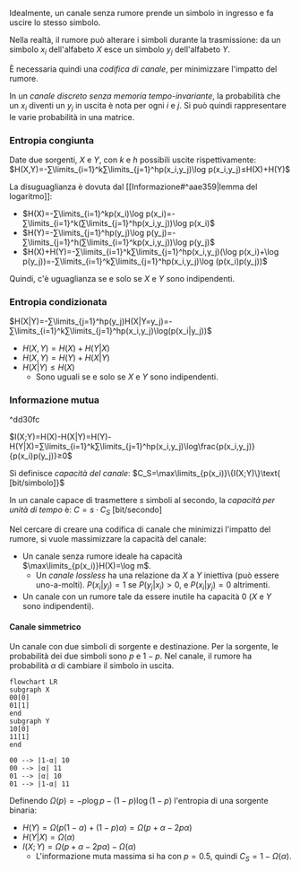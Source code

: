 Idealmente, un canale senza rumore prende un simbolo in ingresso e fa uscire lo stesso simbolo.

Nella realtà, il rumore può alterare i simboli durante la trasmissione: da un simbolo $x_i$ dell'alfabeto $X$ esce un simbolo $y_j$ dell'alfabeto $Y$.

È necessaria quindi una *codifica di canale*, per minimizzare l'impatto del rumore.

In un *canale discreto senza memoria tempo-invariante*, la probabilità che un $x_i$ diventi un $y_j$ in uscita è nota per ogni $i$ e $j$. Si può quindi rappresentare le varie probabilità in una matrice.

### Entropia congiunta

Date due sorgenti, $X$ e $Y$, con $k$ e $h$ possibili uscite rispettivamente:
$H(X,Y)=-∑\limits_{i=1}^k∑\limits_{j=1}^hp(x_i,y_j)\log p(x_i,y_j)≤H(X)+H(Y)$

La disuguaglianza è dovuta dal [[Informazione#^aae359|lemma del logaritmo]]:
- $H(X)=-∑\limits_{i=1}^kp(x_i)\log p(x_i)=-∑\limits_{i=1}^k(∑\limits_{j=1}^hp(x_i,y_j))\log p(x_i)$
- $H(Y)=-∑\limits_{j=1}^hp(y_j)\log p(y_j)=-∑\limits_{j=1}^h(∑\limits_{i=1}^kp(x_i,y_j))\log p(y_j)$
- $H(X)+H(Y)=-∑\limits_{i=1}^k∑\limits_{j=1}^hp(x_i,y_j)(\log p(x_i)+\log p(y_j))=-∑\limits_{i=1}^k∑\limits_{j=1}^hp(x_i,y_j)\log (p(x_i)p(y_j))$

Quindi, c'è uguaglianza se e solo se $X$ e $Y$ sono indipendenti.

### Entropia condizionata

$H(X|Y)=-∑\limits_{j=1}^hp(y_j)H(X|Y=y_j)=-∑\limits_{i=1}^k∑\limits_{j=1}^hp(x_i,y_j)\log(p(x_i|y_j))$
- $H(X,Y)=H(X)+H(Y|X)$
- $H(X,Y)=H(Y)+H(X|Y)$
- $H(X|Y)≤H(X)$
	- Sono uguali se e solo se $X$ e $Y$ sono indipendenti.

### Informazione mutua

^dd30fc

$I(X;Y)=H(X)-H(X|Y)=H(Y)-H(Y|X)=∑\limits_{i=1}^k∑\limits_{j=1}^hp(x_i,y_j)\log\frac{p(x_i,y_j)}{p(x_i)p(y_j)}≥0$

Si definisce *capacità del canale*:
$C_S=\max\limits_{p(x_i)}\{I(X;Y)\}\text{ [bit/simbolo]}$

In un canale capace di trasmettere $s$ simboli al secondo, la *capacità per unità di tempo* è:
$C=s·C_S\text{ [bit/secondo]}$

Nel cercare di creare una codifica di canale che minimizzi l'impatto del rumore, si vuole massimizzare la capacità del canale:
- Un canale senza rumore ideale ha capacità $\max\limits_{p(x_i)}H(X)=\log m$.
	- Un *canale lossless* ha una relazione da $X$ a $Y$ iniettiva (può essere uno-a-molti). $P(x_i|y_j)=1$ se $P(y_j|x_i)>0$, e $P(x_i|y_j)=0$ altrimenti.
- Un canale con un rumore tale da essere inutile ha capacità $0$ ($X$ e $Y$ sono indipendenti).

#### Canale simmetrico

Un canale con due simboli di sorgente e destinazione.
Per la sorgente, le probabilità dei due simboli sono $p$ e $1-p$.
Nel canale, il rumore ha probabilità $α$ di cambiare il simbolo in uscita.

```mermaid
flowchart LR
subgraph X
00[0]
01[1]
end
subgraph Y
10[0]
11[1]
end

00 --> |1-α| 10
00 --> |α| 11
01 --> |α| 10
01 --> |1-α| 11
```

Definendo $Ω(p)=-p\log p-(1-p)\log(1-p)$ l'entropia di una sorgente binaria:
- $H(Y)=Ω(p(1-α)+(1-p)α)=Ω(p+α-2pα)$
- $H(Y|X)=Ω(α)$
- $I(X;Y)=Ω(p+α-2pα)-Ω(α)$
	- L'informazione muta massima si ha con $p=0.5$, quindi $C_S=1-Ω(α)$.
